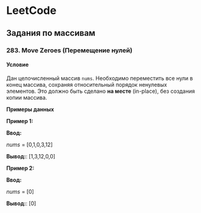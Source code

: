 # LeetCode

## Задания по массивам

### 283. Move Zeroes (Перемещение нулей)

#### Условие

Дан целочисленный массив `nums`. Необходимо переместить все нули в конец массива, сохраняя относительный порядок ненулевых элементов. Это должно быть сделано **на месте** (in-place), без создания копии массива.

**Примеры данных**

**Пример 1:**

**Ввод:**

_nums_ = [0,1,0,3,12]

**Вывод:**: [1,3,12,0,0]

**Пример 2:**

**Ввод:**

_nums_ = [0]

**Вывод:**: [0]
